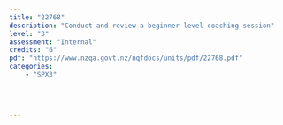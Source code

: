 ```yaml
---
title: "22768"
description: "Conduct and review a beginner level coaching session"
level: "3"
assessment: "Internal"
credits: "6"
pdf: "https://www.nzqa.govt.nz/nqfdocs/units/pdf/22768.pdf"
categories:
    - "SPX3"
    
    
    
    
---
```

